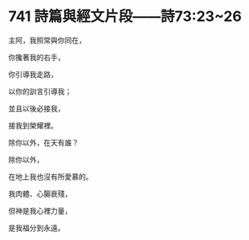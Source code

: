 # 741 詩篇與經文片段――詩73:23\~26

主阿，我照常與你同在，

你攙著我的右手，

你引導我走路，

以你的訓言引導我；

並且以後必接我，

接我到榮耀裡。

除你以外，在天有誰？

除你以外，

在地上我也沒有所愛慕的。

我肉體、心腸衰殘，

但神是我心裡力量，

是我福分到永遠。


